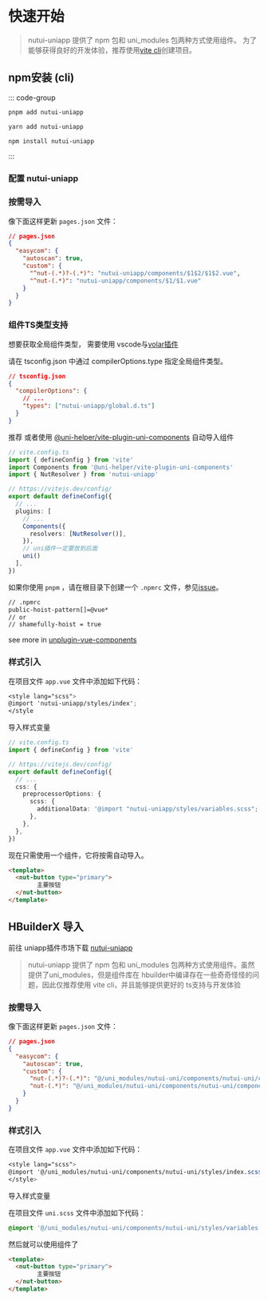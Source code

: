# 快速开始

> nutui-uniapp 提供了 npm 包和 uni_modules 包两种方式使用组件。
> 为了能够获得良好的开发体验，推荐使用[vite cli](https://uniapp.dcloud.net.cn/quickstart-cli.html#install-vue-cli)创建项目。

## npm安装 (cli)

 ::: code-group

  ```bash [pnpm]
  pnpm add nutui-uniapp
  ```

  ```bash [yarn]
  yarn add nutui-uniapp
  ```

  ```bash [npm]
  npm install nutui-uniapp
  ```

  :::

### 配置 nutui-uniapp

### 按需导入

像下面这样更新 `pages.json` 文件：

```json
// pages.json
{
  "easycom": {
    "autoscan": true,
    "custom": {
      "^nut-(.*)?-(.*)": "nutui-uniapp/components/$1$2/$1$2.vue",
      "^nut-(.*)": "nutui-uniapp/components/$1/$1.vue"
    }
  }
}
```

### 组件TS类型支持

想要获取全局组件类型， 需要使用 vscode与[volar插件](https://cn.vuejs.org/guide/typescript/overview.html#volar-takeover-mode)

请在 tsconfig.json 中通过 compilerOptions.type 指定全局组件类型。

```json
// tsconfig.json
{
  "compilerOptions": {
    // ...
    "types": ["nutui-uniapp/global.d.ts"]
  }
}
```

<Badge type="tip">推荐</Badge> 或者使用 [@uni-helper/vite-plugin-uni-components](https://github.com/uni-helper/vite-plugin-uni-components) 自动导入组件

```ts
// vite.config.ts
import { defineConfig } from 'vite'
import Components from '@uni-helper/vite-plugin-uni-components'
import { NutResolver } from 'nutui-uniapp'

// https://vitejs.dev/config/
export default defineConfig({
  // ...
  plugins: [
    // ...
    Components({
      resolvers: [NutResolver()],
    }),
    // uni插件一定要放到后面
    uni()
  ],
})
```

如果你使用 `pnpm` ，请在根目录下创建一个 `.npmrc` 文件，参见[issue](https://github.com/antfu/unplugin-vue-components/issues/389)。

```bash
// .npmrc
public-hoist-pattern[]=@vue*
// or
// shamefully-hoist = true
```

see more in [unplugin-vue-components](https://github.com/antfu/unplugin-vue-components#installation)

### 样式引入

<!-- 组件库与uniapp都依赖sass，请先安装sass -->

在项目文件 `app.vue` 文件中添加如下代码：

```scss
<style lang="scss">
@import 'nutui-uniapp/styles/index';
</style
```

导入样式变量

```ts
// vite.config.ts
import { defineConfig } from 'vite'

// https://vitejs.dev/config/
export default defineConfig({
  // ...
  css: {
    preprocessorOptions: {
      scss: {
        additionalData: '@import "nutui-uniapp/styles/variables.scss";',
      },
    },
  },
})
```

现在只需使用一个组件，它将按需自动导入。

```html
<template>
  <nut-button type="primary">
        主要按钮
  </nut-button>
</template>
```

## HBuilderX 导入

前往 uniapp插件市场下载 [nutui-uniapp](https://ext.dcloud.net.cn/plugin?id=13491)

> nutui-uniapp 提供了 npm 包和 uni_modules 包两种方式使用组件。虽然提供了uni_modules，但是组件库在 hbuilder中编译存在一些奇奇怪怪的问题，因此仅推荐使用 vite cli，并且能够提供更好的 ts支持与开发体验

### 按需导入

像下面这样更新 `pages.json` 文件：

```json
// pages.json
{
  "easycom": {
    "autoscan": true,
    "custom": {
      "nut-(.*)?-(.*)": "@/uni_modules/nutui-uni/components/nutui-uni/components/$1$2/$1$2.vue",
      "nut-(.*)": "@/uni_modules/nutui-uni/components/nutui-uni/components/$1/$1.vue"
    }
  }
}
```

### 样式引入

<!-- 组件库与uniapp都依赖sass，请先安装sass -->

在项目文件 `app.vue` 文件中添加如下代码：

```scss
<style lang="scss">
@import '@/uni_modules/nutui-uni/components/nutui-uni/styles/index.scss';
</style>
```

导入样式变量

在项目文件 `uni.scss` 文件中添加如下代码：

```scss
@import '@/uni_modules/nutui-uni/components/nutui-uni/styles/variables.scss';
```

然后就可以使用组件了

```html
<template>
  <nut-button type="primary">
        主要按钮
  </nut-button>
</template>
```
